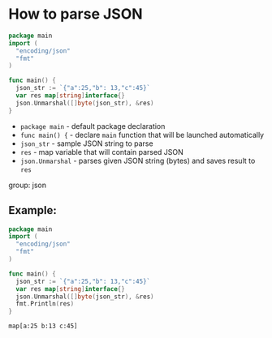 # How to parse JSON

```go
package main
import (
  "encoding/json"
  "fmt"
)

func main() {
  json_str := `{"a":25,"b": 13,"c":45}`
  var res map[string]interface{}
  json.Unmarshal([]byte(json_str), &res)
}
```

- `package main` - default package declaration
- `func main() {` - declare `main` function that will be launched automatically
- `json_str` - sample JSON string to parse
- `res` - map variable that will contain parsed JSON
- `json.Unmarshal` - parses given JSON string (bytes) and saves result to `res`

group: json

## Example: 
```go
package main
import (
  "encoding/json"
  "fmt"
)

func main() {
  json_str := `{"a":25,"b": 13,"c":45}`
  var res map[string]interface{}
  json.Unmarshal([]byte(json_str), &res)
  fmt.Println(res)
}
```
```
map[a:25 b:13 c:45]

```

